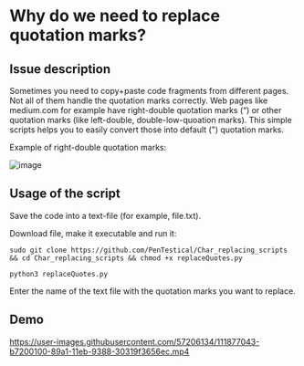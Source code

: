 # Why do we need to replace quotation marks?

## Issue description
Sometimes you need to copy+paste code fragments from different pages. Not all of them handle the quotation marks correctly. Web pages like medium.com for example have right-double quotation marks (“) or other quotation marks (like left-double, double-low-quoation marks). This simple scripts helps you to easily convert those into default (") quotation marks.

Example of right-double quotation marks:

![image](https://user-images.githubusercontent.com/57206134/111876530-72936600-899f-11eb-9303-69b626f2314c.png)

## Usage of the script
Save the code into a text-file (for example, file.txt). 

Download file, make it executable and run it:

```sudo git clone https://github.com/PenTestical/Char_replacing_scripts && cd Char_replacing_scripts && chmod +x replaceQuotes.py``` 

```python3 replaceQuotes.py``` 

Enter the name of the text file with the quotation marks you want to replace.

## Demo 

https://user-images.githubusercontent.com/57206134/111877043-b7200100-89a1-11eb-9388-30319f3656ec.mp4

